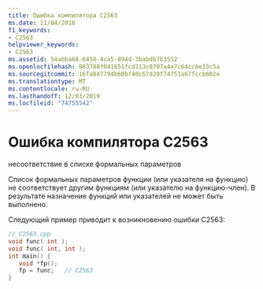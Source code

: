 ```yaml
---
title: Ошибка компилятора C2563
ms.date: 11/04/2016
f1_keywords:
- C2563
helpviewer_keywords:
- C2563
ms.assetid: 54abba68-6458-4ca5-894d-3babdb7b3552
ms.openlocfilehash: 983788f041651fcd313c0707a4a7c64cc6e33c5a
ms.sourcegitcommit: 16fa847794b60bf40c67d20f74751a67fccb602e
ms.translationtype: MT
ms.contentlocale: ru-RU
ms.lasthandoff: 12/03/2019
ms.locfileid: "74755542"
---
```

# <a name="compiler-error-c2563"></a>Ошибка компилятора C2563

несоответствие в списке формальных параметров

Список формальных параметров функции (или указателя на функцию) не соответствует другим функциям (или указателю на функцию-член). В результате назначение функций или указателей не может быть выполнено.

Следующий пример приводит к возникновению ошибки C2563:

```cpp
// C2563.cpp
void func( int );
void func( int, int );
int main() {
   void *fp();
   fp = func;   // C2563
}
```
